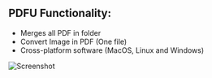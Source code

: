 ## PDFU Functionality:

  - Merges all PDF in folder 
  - Convert Image in PDF (One file)
  - Cross-platform software (MacOS, Linux and Windows)
  
  ![Screenshot](/screenshots.gif)
